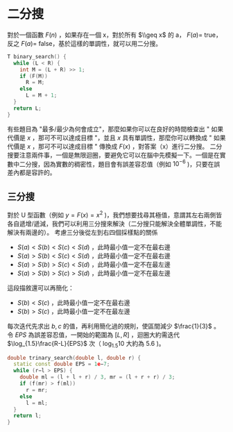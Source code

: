 # 二分搜

對於一個函數 $F(n)$ ，如果存在一個 x，對於所有 $\\geq x$ 的 a， $F(a)=$ true，反之 $F(a)=$ false，基於這樣的單調性，就可以用二分搜。

```cpp
T binary_search() {
  while (L < R) {
    int M = (L + R) >> 1;
    if (F(M))
      R = M;
    else
      L = M + 1;
  }
  return L;
}
```

有些題目為 "最多/最少為何會成立"，那麼如果你可以在良好的時間檢查出 " 如果代價是 $x$ ，那可不可以達成目標 "，並且 $x$ 具有單調性，那麼你可以轉換成 " 如果代價是 $x$ ，那可不可以達成目標 " 傳換成 $F(x)$ ，對答案（x）進行二分搜。
二分搜要注意兩件事，一個是無限迴圈，要避免它可以在腦中先模擬一下。一個是在實數中二分搜，因為實數的稠密性，題目會有誤差容忍值（例如 $10^{-6}$ )，只要在誤差內都是容許的。

## 三分搜

對於 U 型函數（例如 $y=F(x)=x^2$ )，我們想要找尋其極值，意謂其左右兩側皆各自遞增/遞減，我們可以利用三分搜來解決（二分搜只能解決全體單調性，不能解決有兩邊的）。
考慮三分後從左到右四個採樣點的關係

-  $S(a) < S(b) < S(c) < S(d)$ ，此時最小值一定不在最右邊
-  $S(a) > S(b) < S(c) < S(d)$ ，此時最小值一定不在最右邊
-  $S(a) > S(b) > S(c) < S(d)$ ，此時最小值一定不在最左邊
-  $S(a) > S(b) > S(c) > S(d)$ ，此時最小值一定不在最左邊

這段描敘還可以再簡化：

-  $S(b) < S(c)$ ，此時最小值一定不在最右邊
-  $S(b) > S(c)$ ，此時最小值一定不在最左邊

每次迭代先求出 $b,c$ 的值，再利用簡化過的規則，使區間減少 $\frac{1}{3}$ 。令 $EPS$ 為誤差容忍值，一開始的範圍為 $[L,R]$ ，迴圈大約需迭代 $\log_{1.5}\frac{R-L}{EPS}$ 次（ $\log_{1.5}10$ 大約為 $5.6$ )。

```cpp
double trinary_search(double l, double r) {
  static const double EPS = 1e−7;
  while (r−l > EPS) {
    double ml = (l + l + r) / 3, mr = (l + r + r) / 3;
    if (f(mr) > f(ml))
      r = mr;
    else
      l = ml;
  }
  return l;
}
```
